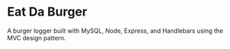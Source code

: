 # Eat Da Burger
A burger logger built with MySQL, Node, Express, and Handlebars using the MVC design pattern. 
